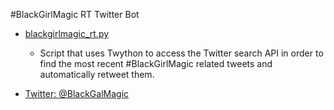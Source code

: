 
#BlackGirlMagic RT Twitter Bot

- [blackgirlmagic_rt.py](https://github.com/M0nica/blackgirlmagic/blob/master/blackgirlmagic_rt.py)

  - Script that uses Twython to access the Twitter search API in order to find the most recent #BlackGirlMagic related tweets and automatically retweet them. 


- [Twitter: @BlackGalMagic](https://twitter.com/blackgalmagicblackgalmagic)
